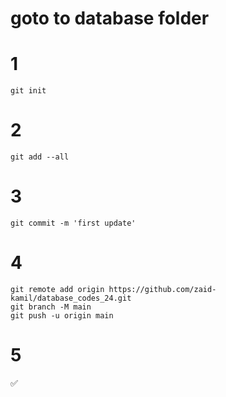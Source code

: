 # goto to database folder

# 1 
```
git init
```
# 2
```
git add --all
```
# 3
```
git commit -m 'first update'
```
# 4
```
git remote add origin https://github.com/zaid-kamil/database_codes_24.git
git branch -M main
git push -u origin main
```
# 5
✅
